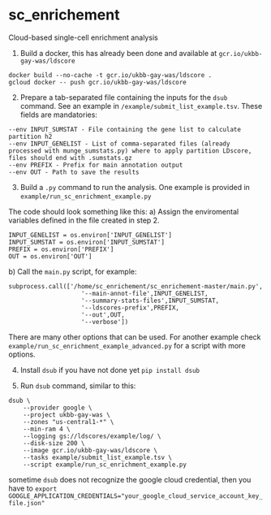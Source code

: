 # sc_enrichement
Cloud-based single-cell enrichment analysis

1. Build a docker, this has already been done and available at `gcr.io/ukbb-gay-was/ldscore`
```
docker build --no-cache -t gcr.io/ukbb-gay-was/ldscore .
gcloud docker -- push gcr.io/ukbb-gay-was/ldscore
```

2. Prepare a tab-separated file containing the inputs for the `dsub` command. See an example in `/example/submit_list_example.tsv`.
These fields are mandatories:
```
--env INPUT_SUMSTAT - File containing the gene list to calculate partition h2
--env INPUT_GENELIST - List of comma-separated files (already processed with munge_sumstats.py) where to apply partition LDscore, files should end with .sumstats.gz
--env PREFIX - Prefix for main annotation output
--env OUT - Path to save the results
```

3. Build a `.py` command to run the analysis. One example is provided in `example/run_sc_enrichment_example.py`

The code should look something like this:
a) Assign the enviromental variables defined in the file created in step 2.

```
INPUT_GENELIST = os.environ['INPUT_GENELIST']
INPUT_SUMSTAT = os.environ['INPUT_SUMSTAT']
PREFIX = os.environ['PREFIX']
OUT = os.environ['OUT']
```
b) Call the `main.py` script, for example:
```
subprocess.call(['/home/sc_enrichement/sc_enrichement-master/main.py',
                    '--main-annot-file',INPUT_GENELIST,
                    '--summary-stats-files',INPUT_SUMSTAT,
                    '--ldscores-prefix',PREFIX,
                    '--out',OUT,
                    '--verbose'])
```

There are many other options that can be used. For another example check `example/run_sc_enrichment_example_advanced.py` for a script with more options.


4. Install `dsub` if you have not done yet
```pip install dsub```

5. Run `dsub` command, similar to this:

```
dsub \
	--provider google \
	--project ukbb-gay-was \
	--zones "us-central1-*" \
	--min-ram 4 \
	--logging gs://ldscores/example/log/ \
	--disk-size 200 \
	--image gcr.io/ukbb-gay-was/ldscore \
	--tasks example/submit_list_example.tsv \
	--script example/run_sc_enrichment_example.py
```

sometime `dsub` does not recognize the google cloud credential, then you have to `export GOOGLE_APPLICATION_CREDENTIALS="your_google_cloud_service_account_key_file.json"`
